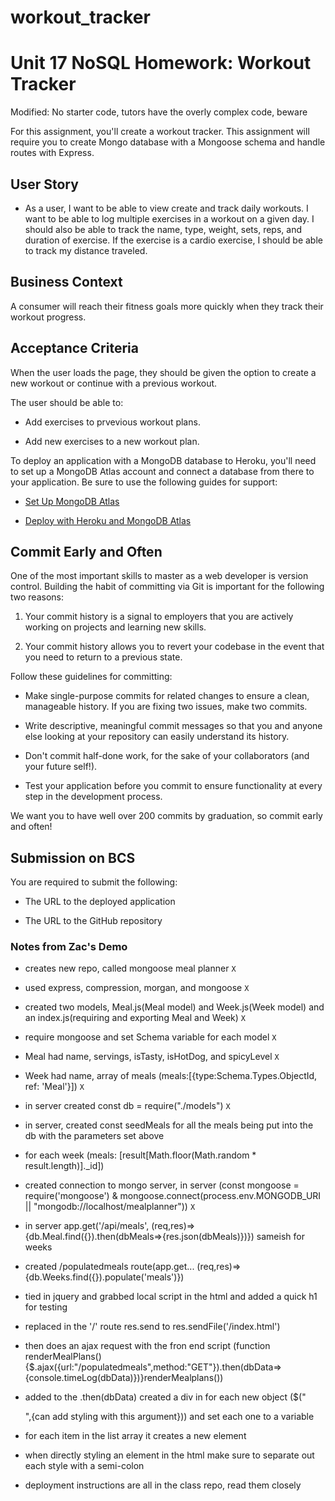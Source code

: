 # workout_tracker

# Unit 17 NoSQL Homework: Workout Tracker

Modified: No starter code, tutors have the overly complex code, beware

For this assignment, you'll create a workout tracker. This assignment will require you to create Mongo database with a Mongoose schema and handle routes with Express.

## User Story

- As a user, I want to be able to view create and track daily workouts. I want to be able to log multiple exercises in a workout on a given day. I should also be able to track the name, type, weight, sets, reps, and duration of exercise. If the exercise is a cardio exercise, I should be able to track my distance traveled.

## Business Context

A consumer will reach their fitness goals more quickly when they track their workout progress.

## Acceptance Criteria

When the user loads the page, they should be given the option to create a new workout or continue with a previous workout.

The user should be able to:

- Add exercises to prvevious workout plans.

- Add new exercises to a new workout plan.

To deploy an application with a MongoDB database to Heroku, you'll need to set up a MongoDB Atlas account and connect a database from there to your application. Be sure to use the following guides for support:

- [Set Up MongoDB Atlas](../04-Important/MongoAtlas-Setup.md)

- [Deploy with Heroku and MongoDB Atlas](../04-Important/MongoAtlas-Deploy.md)

## Commit Early and Often

One of the most important skills to master as a web developer is version control. Building the habit of committing via Git is important for the following two reasons:

1. Your commit history is a signal to employers that you are actively working on projects and learning new skills.

2. Your commit history allows you to revert your codebase in the event that you need to return to a previous state.

Follow these guidelines for committing:

- Make single-purpose commits for related changes to ensure a clean, manageable history. If you are fixing two issues, make two commits.

- Write descriptive, meaningful commit messages so that you and anyone else looking at your repository can easily understand its history.

- Don't commit half-done work, for the sake of your collaborators (and your future self!).

- Test your application before you commit to ensure functionality at every step in the development process.

We want you to have well over 200 commits by graduation, so commit early and often!

## Submission on BCS

You are required to submit the following:

- The URL to the deployed application

- The URL to the GitHub repository

### Notes from Zac's Demo

- creates new repo, called mongoose meal planner `X`

- used express, compression, morgan, and mongoose `X`

- created two models, Meal.js(Meal model) and Week.js(Week model) and an index.js(requiring and exporting Meal and Week) `X`

- require mongoose and set Schema variable for each model `X`

- Meal had name, servings, isTasty, isHotDog, and spicyLevel `X`

- Week had name, array of meals (meals:[{type:Schema.Types.ObjectId, ref: 'Meal'}]) `X`

- in server created const db = require("./models") `X`

- in server, created const seedMeals for all the meals being put into the db with the parameters set above

- for each week (meals: [result[Math.floor(Math.random * result.length)].\_id])

- created connection to mongo server, in server (const mongoose = require('mongoose') & mongoose.connect(process.env.MONGODB_URI || "mongodb://localhost/mealplanner")) `X`

- in server app.get('/api/meals', (req,res)=>{db.Meal.find({}).then(dbMeals=>{res.json(dbMeals)})}) sameish for weeks

- created /populatedmeals route(app.get... (req,res)=>{db.Weeks.find({}).populate('meals')})

- tied in jquery and grabbed local script in the html and added a quick h1 for testing

- replaced in the '/' route res.send to res.sendFile('/index.html')

- then does an ajax request with the fron end script (function renderMealPlans(){$.ajax({url:"/populatedmeals",method:"GET"}).then(dbData=>{console.timeLog(dbData)})}renderMealplans())

- added to the .then(dbData) created a div in for each new object ($("<div>",{can add styling with this argument})) and set each one to a variable

- for each item in the list array it creates a new element

- when directly styling an element in the html make sure to separate out each style with a semi-colon

- deployment instructions are all in the class repo, read them closely
